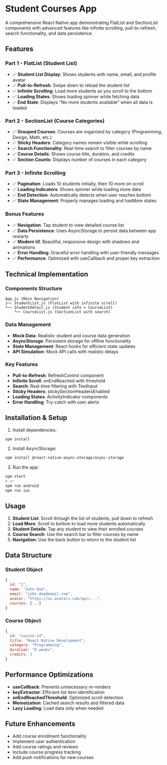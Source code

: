 # Student Courses App

A comprehensive React Native app demonstrating FlatList and SectionList components with advanced features like infinite scrolling, pull-to-refresh, search functionality, and data persistence.

## Features

### Part 1 - FlatList (Student List)
- ✅ **Student List Display**: Shows students with name, email, and profile avatar
- ✅ **Pull-to-Refresh**: Swipe down to reload the student list
- ✅ **Infinite Scrolling**: Load more students as you scroll to the bottom
- ✅ **Loading States**: Shows loading spinner while fetching data
- ✅ **End State**: Displays "No more students available" when all data is loaded

### Part 2 - SectionList (Course Categories)
- ✅ **Grouped Courses**: Courses are organized by category (Programming, Design, Math, etc.)
- ✅ **Sticky Headers**: Category names remain visible while scrolling
- ✅ **Search Functionality**: Real-time search to filter courses by name
- ✅ **Course Details**: Shows course title, duration, and credits
- ✅ **Section Counts**: Displays number of courses in each category

### Part 3 - Infinite Scrolling
- ✅ **Pagination**: Loads 10 students initially, then 10 more on scroll
- ✅ **Loading Indicators**: Shows spinner while loading more data
- ✅ **End Detection**: Automatically detects when user reaches bottom
- ✅ **State Management**: Properly manages loading and hasMore states

### Bonus Features
- ✅ **Navigation**: Tap student to view detailed course list
- ✅ **Data Persistence**: Uses AsyncStorage to persist data between app restarts
- ✅ **Modern UI**: Beautiful, responsive design with shadows and animations
- ✅ **Error Handling**: Graceful error handling with user-friendly messages
- ✅ **Performance**: Optimized with useCallback and proper key extraction

## Technical Implementation

### Components Structure
```
App.js (Main Navigation)
├── StudentList.js (FlatList with infinite scroll)
└── StudentDetail.js (Student info + CourseList)
    └── CourseList.js (SectionList with search)
```

### Data Management
- **Mock Data**: Realistic student and course data generation
- **AsyncStorage**: Persistent storage for offline functionality
- **State Management**: React hooks for efficient state updates
- **API Simulation**: Mock API calls with realistic delays

### Key Features
- **Pull-to-Refresh**: RefreshControl component
- **Infinite Scroll**: onEndReached with threshold
- **Search**: Real-time filtering with TextInput
- **Sticky Headers**: stickySectionHeadersEnabled
- **Loading States**: ActivityIndicator components
- **Error Handling**: Try-catch with user alerts

## Installation & Setup

1. Install dependencies:
```bash
npm install
```

2. Install AsyncStorage:
```bash
npm install @react-native-async-storage/async-storage
```

3. Run the app:
```bash
npm start
# or
npm run android
npm run ios
```

## Usage

1. **Student List**: Scroll through the list of students, pull down to refresh
2. **Load More**: Scroll to bottom to load more students automatically
3. **Student Details**: Tap any student to view their enrolled courses
4. **Course Search**: Use the search bar to filter courses by name
5. **Navigation**: Use the back button to return to the student list

## Data Structure

### Student Object
```javascript
{
  id: "1",
  name: "John Doe",
  email: "john.doe@email.com",
  avatar: "https://ui-avatars.com/api/...",
  courses: [...]
}
```

### Course Object
```javascript
{
  id: "course-id",
  title: "React Native Development",
  category: "Programming",
  duration: "8 weeks",
  credits: 3
}
```

## Performance Optimizations

- **useCallback**: Prevents unnecessary re-renders
- **keyExtractor**: Efficient list item identification
- **onEndReachedThreshold**: Optimized scroll detection
- **Memoization**: Cached search results and filtered data
- **Lazy Loading**: Load data only when needed

## Future Enhancements

- Add course enrollment functionality
- Implement user authentication
- Add course ratings and reviews
- Include course progress tracking
- Add push notifications for new courses


